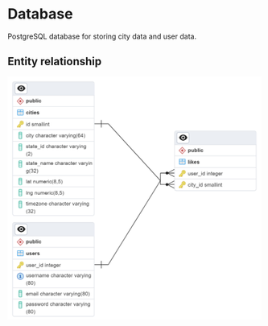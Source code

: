 # Database

PostgreSQL database for storing city data and user data.

## Entity relationship

![ERD](diagrams/database_ERD.png)